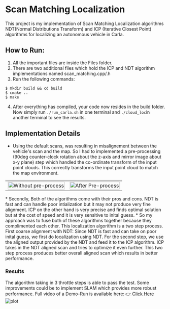 # Scan Matching Localization

This project is my implementation of Scan Matching Localization algorithms NDT(Normal Distributions Transform) and ICP (Iterative Closest Point) algorithms for localizing an autonomous vehicle in Carla.

## How to Run:
1) All the important files are inside the Files folder.
2) There are two additional files which hold the ICP and NDT algorithm implementations named scan_matching.cpp/.h
3) Run the following commands: 
```
$ mkdir build && cd build
$ cmake ..
$ make
```
4) After everything has compiled, your code now resides in the build folder. Now simply run ```./run_carla.sh``` in one terminal and  ```./cloud_loc```in another terminal to see the results.

## Implementation Details
* Using the default scans, was resulting in misalignement between the vehicle's scan and the map. So I had to implemented a pre-processing (90deg counter-clock rotation about the z-axis and mirror image about x-y plane) step which handled the co-ordinate transform of the input point clouds. This correctly transforms the input point cloud to match the map environment.
<table>
  <tr>
    <td><img src="./assets/Screenshot%202025-06-30%20at%208.57.36 PM.png" alt="Without pre-process" width="100%"></td>
    <td><img src="./assets/Screenshot%202025-06-30%20at%209.12.08 PM.png" alt="After Pre-process" width="100%"></td>
  </tr>
</table>
* Secondly, Both of the algorithms come with their pros and cons. NDT is fast and can handle poor intialization but it may not produce very fine alignment. ICP on the other hand is very precise and finds optimal solution but at the cost of speed and it is very sensitive to inital guess.
* So my approach was to fuse both of these algorithms together because they complimented each other. This localization algorithm is a two step process. First coarse alignment with NDT: Since NDT is fast and can take on poor inital guess, we first do localization using NDT. For the second step, we use the aligned output provided by the NDT and feed it to the ICP algorithm. ICP takes in the NDT aligned scan and tries to optimize it even further. This two step process produces better overall aligned scan which results in better performance.

### Results
The algorithm taking in 3 throttle steps is able to pass the test. Some improvements could be to implement SLAM which provides more robust performance. Full video of a Demo-Run is available here: [👉 Click Here](https://youtu.be/m5QTFf8FRg0)
![plot](./assets/Screenshot%202025-07-01%20at%202.17.54 PM.png)

